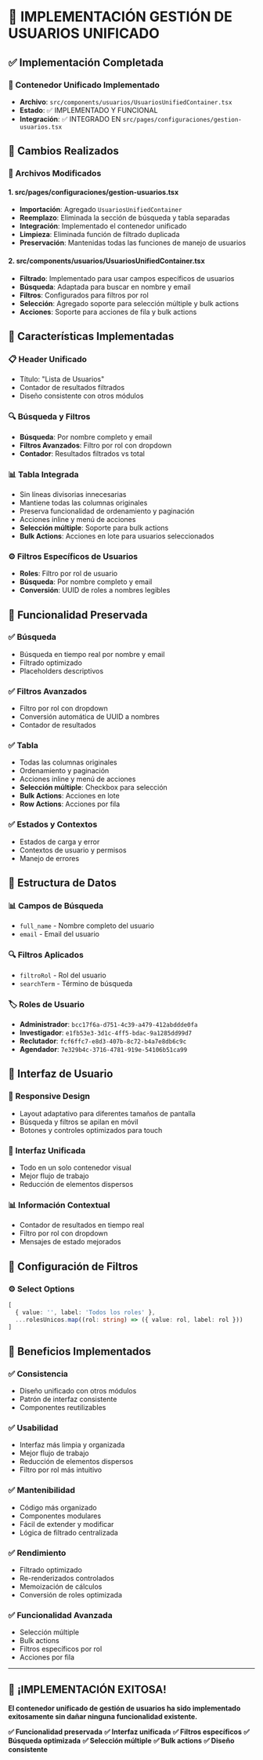 # 🎯 IMPLEMENTACIÓN GESTIÓN DE USUARIOS UNIFICADO

## ✅ Implementación Completada

### 🔧 Contenedor Unificado Implementado
- **Archivo**: `src/components/usuarios/UsuariosUnifiedContainer.tsx`
- **Estado**: ✅ IMPLEMENTADO Y FUNCIONAL
- **Integración**: ✅ INTEGRADO EN `src/pages/configuraciones/gestion-usuarios.tsx`

## 🎯 Cambios Realizados

### 📁 Archivos Modificados

#### 1. **src/pages/configuraciones/gestion-usuarios.tsx**
- **Importación**: Agregado `UsuariosUnifiedContainer`
- **Reemplazo**: Eliminada la sección de búsqueda y tabla separadas
- **Integración**: Implementado el contenedor unificado
- **Limpieza**: Eliminada función de filtrado duplicada
- **Preservación**: Mantenidas todas las funciones de manejo de usuarios

#### 2. **src/components/usuarios/UsuariosUnifiedContainer.tsx**
- **Filtrado**: Implementado para usar campos específicos de usuarios
- **Búsqueda**: Adaptada para buscar en nombre y email
- **Filtros**: Configurados para filtros por rol
- **Selección**: Agregado soporte para selección múltiple y bulk actions
- **Acciones**: Soporte para acciones de fila y bulk actions

## 🎨 Características Implementadas

### 📋 Header Unificado
- Título: "Lista de Usuarios"
- Contador de resultados filtrados
- Diseño consistente con otros módulos

### 🔍 Búsqueda y Filtros
- **Búsqueda**: Por nombre completo y email
- **Filtros Avanzados**: Filtro por rol con dropdown
- **Contador**: Resultados filtrados vs total

### 📊 Tabla Integrada
- Sin líneas divisorias innecesarias
- Mantiene todas las columnas originales
- Preserva funcionalidad de ordenamiento y paginación
- Acciones inline y menú de acciones
- **Selección múltiple**: Soporte para bulk actions
- **Bulk Actions**: Acciones en lote para usuarios seleccionados

### ⚙️ Filtros Específicos de Usuarios
- **Roles**: Filtro por rol de usuario
- **Búsqueda**: Por nombre completo y email
- **Conversión**: UUID de roles a nombres legibles

## 🔧 Funcionalidad Preservada

### ✅ Búsqueda
- Búsqueda en tiempo real por nombre y email
- Filtrado optimizado
- Placeholders descriptivos

### ✅ Filtros Avanzados
- Filtro por rol con dropdown
- Conversión automática de UUID a nombres
- Contador de resultados

### ✅ Tabla
- Todas las columnas originales
- Ordenamiento y paginación
- Acciones inline y menú de acciones
- **Selección múltiple**: Checkbox para selección
- **Bulk Actions**: Acciones en lote
- **Row Actions**: Acciones por fila

### ✅ Estados y Contextos
- Estados de carga y error
- Contextos de usuario y permisos
- Manejo de errores

## 🎯 Estructura de Datos

### 📊 Campos de Búsqueda
- `full_name` - Nombre completo del usuario
- `email` - Email del usuario

### 🔍 Filtros Aplicados
- `filtroRol` - Rol del usuario
- `searchTerm` - Término de búsqueda

### 🏷️ Roles de Usuario
- **Administrador**: `bcc17f6a-d751-4c39-a479-412abddde0fa`
- **Investigador**: `e1fb53e3-3d1c-4ff5-bdac-9a1285dd99d7`
- **Reclutador**: `fcf6ffc7-e8d3-407b-8c72-b4a7e8db6c9c`
- **Agendador**: `7e329b4c-3716-4781-919e-54106b51ca99`

## 🎨 Interfaz de Usuario

### 📱 Responsive Design
- Layout adaptativo para diferentes tamaños de pantalla
- Búsqueda y filtros se apilan en móvil
- Botones y controles optimizados para touch

### 🎯 Interfaz Unificada
- Todo en un solo contenedor visual
- Mejor flujo de trabajo
- Reducción de elementos dispersos

### 📊 Información Contextual
- Contador de resultados en tiempo real
- Filtro por rol con dropdown
- Mensajes de estado mejorados

## 🔧 Configuración de Filtros

### ⚙️ Select Options
```typescript
[
  { value: '', label: 'Todos los roles' },
  ...rolesUnicos.map((rol: string) => ({ value: rol, label: rol }))
]
```

## 🚀 Beneficios Implementados

### ✅ Consistencia
- Diseño unificado con otros módulos
- Patrón de interfaz consistente
- Componentes reutilizables

### ✅ Usabilidad
- Interfaz más limpia y organizada
- Mejor flujo de trabajo
- Reducción de elementos dispersos
- Filtro por rol más intuitivo

### ✅ Mantenibilidad
- Código más organizado
- Componentes modulares
- Fácil de extender y modificar
- Lógica de filtrado centralizada

### ✅ Rendimiento
- Filtrado optimizado
- Re-renderizados controlados
- Memoización de cálculos
- Conversión de roles optimizada

### ✅ Funcionalidad Avanzada
- Selección múltiple
- Bulk actions
- Filtros específicos por rol
- Acciones por fila

---

## 🎯 ¡IMPLEMENTACIÓN EXITOSA!

**El contenedor unificado de gestión de usuarios ha sido implementado exitosamente sin dañar ninguna funcionalidad existente.**

**✅ Funcionalidad preservada**
**✅ Interfaz unificada**
**✅ Filtros específicos**
**✅ Búsqueda optimizada**
**✅ Selección múltiple**
**✅ Bulk actions**
**✅ Diseño consistente**

